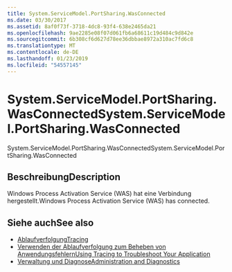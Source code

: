 ```yaml
---
title: System.ServiceModel.PortSharing.WasConnected
ms.date: 03/30/2017
ms.assetid: 8af0f73f-3718-4dc8-93f4-638e2465da21
ms.openlocfilehash: 9ae2285e08f07d061fb6a68611c19d484c9d842e
ms.sourcegitcommit: 6b308cf6d627d78ee36dbbae8972a310ac7fd6c8
ms.translationtype: MT
ms.contentlocale: de-DE
ms.lasthandoff: 01/23/2019
ms.locfileid: "54557145"
---
```

# <a name="systemservicemodelportsharingwasconnected"></a><span data-ttu-id="661f2-102">System.ServiceModel.PortSharing.WasConnected</span><span class="sxs-lookup"><span data-stu-id="661f2-102">System.ServiceModel.PortSharing.WasConnected</span></span>
<span data-ttu-id="661f2-103">System.ServiceModel.PortSharing.WasConnected</span><span class="sxs-lookup"><span data-stu-id="661f2-103">System.ServiceModel.PortSharing.WasConnected</span></span>  
  
## <a name="description"></a><span data-ttu-id="661f2-104">Beschreibung</span><span class="sxs-lookup"><span data-stu-id="661f2-104">Description</span></span>  
 <span data-ttu-id="661f2-105">Windows Process Activation Service (WAS) hat eine Verbindung hergestellt.</span><span class="sxs-lookup"><span data-stu-id="661f2-105">Windows Process Activation Service (WAS) has connected.</span></span>  
  
## <a name="see-also"></a><span data-ttu-id="661f2-106">Siehe auch</span><span class="sxs-lookup"><span data-stu-id="661f2-106">See also</span></span>
- [<span data-ttu-id="661f2-107">Ablaufverfolgung</span><span class="sxs-lookup"><span data-stu-id="661f2-107">Tracing</span></span>](../../../../../docs/framework/wcf/diagnostics/tracing/index.md)
- [<span data-ttu-id="661f2-108">Verwenden der Ablaufverfolgung zum Beheben von Anwendungsfehlern</span><span class="sxs-lookup"><span data-stu-id="661f2-108">Using Tracing to Troubleshoot Your Application</span></span>](../../../../../docs/framework/wcf/diagnostics/tracing/using-tracing-to-troubleshoot-your-application.md)
- [<span data-ttu-id="661f2-109">Verwaltung und Diagnose</span><span class="sxs-lookup"><span data-stu-id="661f2-109">Administration and Diagnostics</span></span>](../../../../../docs/framework/wcf/diagnostics/index.md)
